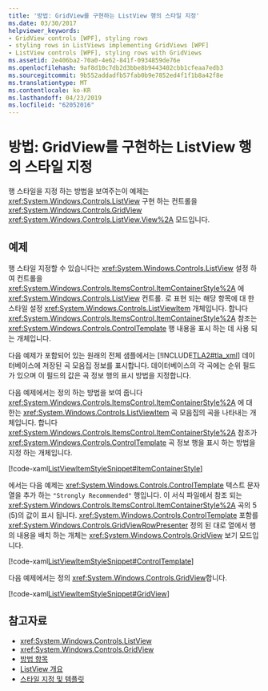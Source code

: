 ```yaml
---
title: '방법: GridView를 구현하는 ListView 행의 스타일 지정'
ms.date: 03/30/2017
helpviewer_keywords:
- GridView controls [WPF], styling rows
- styling rows in ListViews implementing GridViews [WPF]
- ListView controls [WPF], styling rows with GridViews
ms.assetid: 2e406ba2-70a0-4e62-841f-0934859de76e
ms.openlocfilehash: 9af8d10c7db2d3bbe8b9443402cbb1cfeaa7edb3
ms.sourcegitcommit: 9b552addadfb57fab0b9e7852ed4f1f1b8a42f8e
ms.translationtype: MT
ms.contentlocale: ko-KR
ms.lasthandoff: 04/23/2019
ms.locfileid: "62052016"
---
```

# <a name="how-to-style-a-row-in-a-listview-that-implements-a-gridview"></a>방법: GridView를 구현하는 ListView 행의 스타일 지정
행 스타일을 지정 하는 방법을 보여주는이 예제는 <xref:System.Windows.Controls.ListView> 구현 하는 컨트롤을 <xref:System.Windows.Controls.GridView> <xref:System.Windows.Controls.ListView.View%2A> 모드입니다.  
  
## <a name="example"></a>예제  
 행 스타일 지정할 수 있습니다는 <xref:System.Windows.Controls.ListView> 설정 하 여 컨트롤을 <xref:System.Windows.Controls.ItemsControl.ItemContainerStyle%2A> 에 <xref:System.Windows.Controls.ListView> 컨트롤. 로 표현 되는 해당 항목에 대 한 스타일 설정 <xref:System.Windows.Controls.ListViewItem> 개체입니다. 합니다 <xref:System.Windows.Controls.ItemsControl.ItemContainerStyle%2A> 참조는 <xref:System.Windows.Controls.ControlTemplate> 행 내용을 표시 하는 데 사용 되는 개체입니다.  
  
 다음 예제가 포함되어 있는 원래의 전체 샘플에서는 [!INCLUDE[TLA2#tla_xml](../../../../includes/tla2sharptla-xml-md.md)] 데이터베이스에 저장된 곡 모음집 정보를 표시합니다. 데이터베이스의 각 곡에는 순위 필드가 있으며 이 필드의 값은 곡 정보 행의 표시 방법을 지정합니다.  
  
 다음 예제에서는 정의 하는 방법을 보여 줍니다 <xref:System.Windows.Controls.ItemsControl.ItemContainerStyle%2A> 에 대 한는 <xref:System.Windows.Controls.ListViewItem> 곡 모음집의 곡을 나타내는 개체입니다. 합니다 <xref:System.Windows.Controls.ItemsControl.ItemContainerStyle%2A> 참조가 <xref:System.Windows.Controls.ControlTemplate> 곡 정보 행을 표시 하는 방법을 지정 하는 개체입니다.  
  
 [!code-xaml[ListViewItemStyleSnippet#ItemContainerStyle](~/samples/snippets/csharp/VS_Snippets_Wpf/ListViewItemStyleSnippet/CS/Window1.xaml#itemcontainerstyle)]  
  
 에서는 다음 예제는 <xref:System.Windows.Controls.ControlTemplate> 텍스트 문자열을 추가 하는 `"Strongly Recommended"` 행입니다. 이 서식 파일에서 참조 되는 <xref:System.Windows.Controls.ItemsControl.ItemContainerStyle%2A> 곡의 5 (5)의 값이 표시 됩니다. <xref:System.Windows.Controls.ControlTemplate> 포함를 <xref:System.Windows.Controls.GridViewRowPresenter> 정의 된 대로 열에서 행의 내용을 배치 하는 개체는 <xref:System.Windows.Controls.GridView> 보기 모드입니다.  
  
 [!code-xaml[ListViewItemStyleSnippet#ControlTemplate](~/samples/snippets/csharp/VS_Snippets_Wpf/ListViewItemStyleSnippet/CS/Window1.xaml#controltemplate)]  
  
 다음 예제에서는 정의 <xref:System.Windows.Controls.GridView>합니다.  
  
 [!code-xaml[ListViewItemStyleSnippet#GridView](~/samples/snippets/csharp/VS_Snippets_Wpf/ListViewItemStyleSnippet/CS/Window1.xaml#gridview)]  
  
## <a name="see-also"></a>참고자료

- <xref:System.Windows.Controls.ListView>
- <xref:System.Windows.Controls.GridView>
- [방법 항목](listview-how-to-topics.md)
- [ListView 개요](listview-overview.md)
- [스타일 지정 및 템플릿](styling-and-templating.md)
